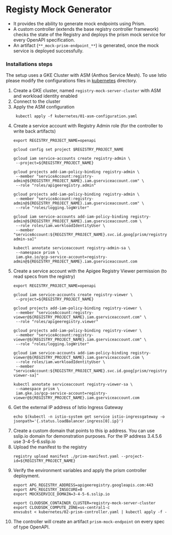 # Registy Mock Generator

* It provides the ability to generate mock endpoints using Prism.
* A custom controller (extends the base registry controller framework) checks 
  the state of the Registry and deploys the prism mock service for every 
  OpenAPI specification.
* An artifact (`**_mock-prism-endpoint_**`) is generated, once the mock
  service is deployed successfully.


### Installations steps

The setup uses a GKE Cluster with ASM (Anthos Service Mesh). 
To use Istio please modify the configurations files in [kubernetes](kubenertes) 
directory. 
1. Create a GKE cluster, named `registry-mock-server-cluster` with ASM and workload identity enabled 
2. Connect to the cluster
3. Apply the ASM configuration
   ```
    kubectl apply -f kubernetes/01-asm-configuration.yaml
   ```
4. Create a service account with Registry Admin role (for the controller to write back artifacts)
   ```
   export REGISTRY_PROJECT_NAME=openapi
   
   gcloud config set project $REGISTRY_PROJECT_NAME
   
   gcloud iam service-accounts create registry-admin \
    --project=${REGISTRY_PROJECT_NAME}
   
   gcloud projects add-iam-policy-binding registry-admin \
    --member "serviceAccount:registry-admin@${REGISTRY_PROJECT_NAME}.iam.gserviceaccount.com" \
    --role "roles/apigeeregistry.admin"

   gcloud projects add-iam-policy-binding registry-admin \
    --member "serviceAccount:registry-admin@${REGISTRY_PROJECT_NAME}.iam.gserviceaccount.com" \
    --role "roles/logging.logWriter"

   gcloud iam service-accounts add-iam-policy-binding registry-admin@${REGISTRY_PROJECT_NAME}.iam.gserviceaccount.com \
    --role roles/iam.workloadIdentityUser \
    --member "serviceAccount:${REGISTRY_PROJECT_NAME}.svc.id.goog[prism/registry-admin-sa]"

   kubectl annotate serviceaccount registry-admin-sa \
    --namespace prism \
    iam.gke.io/gcp-service-account=registry-admin@${REGISTRY_PROJECT_NAME}.iam.gserviceaccount.com
   ```
5. Create a service account with the Apigee Registry Viewer permission (to read specs from the registry)
   ```
   export REGISTRY_PROJECT_NAME=openapi

   gcloud iam service-accounts create registry-viewer \
    --project=${REGISTRY_PROJECT_NAME}
   
   gcloud projects add-iam-policy-binding registry-viewer \
    --member "serviceAccount:registry-viewer@${REGISTRY_PROJECT_NAME}.iam.gserviceaccount.com" \
    --role "roles/apigeeregistry.viewer"

   gcloud projects add-iam-policy-binding registry-viewer \
    --member "serviceAccount:registry-viewer@${REGISTRY_PROJECT_NAME}.iam.gserviceaccount.com" \
    --role "roles/logging.logWriter"

   gcloud iam service-accounts add-iam-policy-binding registry-viewer@${REGISTRY_PROJECT_NAME}.iam.gserviceaccount.com \
    --role roles/iam.workloadIdentityUser \
    --member "serviceAccount:${REGISTRY_PROJECT_NAME}.svc.id.goog[prism/registry-viewer-sa]"

   kubectl annotate serviceaccount registry-viewer-sa \
    --namespace prism \
    iam.gke.io/gcp-service-account=registry-viewer@${REGISTRY_PROJECT_NAME}.iam.gserviceaccount.com

   ```
6. Get the external IP address of Istio Ingress Gateway
    ```
    echo $(kubectl -n istio-system get service istio-ingressgateway -o jsonpath='{.status.loadBalancer.ingress[0].ip}')
    ```
7. Create a custom domain that points to this ip address. You can use sslip.io 
domain for demonstration purposes. For the IP address 3.4.5.6 use 3-4-5-6.sslip.io 
8. Upload the manifest to the registry
    ```
    registry upload manifest ./prism-manifest.yaml --project-id=${REGISTRY_PROJECT_NAME}
    ```
9. Verify the environment variables and apply the prism controller deployment.
    ```
    export APG_REGISTRY_ADDRESS=apigeeregistry.googleapis.com:443
    export APG_REGISTRY_INSECURE=0
    export MOCKSERVICE_DOMAIN=3-4-5-6.sslip.io

    export CLOUDSDK_CONTAINER_CLUSTER=registry-mock-server-cluster
    export CLOUDSDK_COMPUTE_ZONE=us-central1-c 
    envsubst < kubernetes/02-prism-controller.yaml | kubectl apply -f -
    ```
10. The controller will create an artifact `prism-mock-endpoint` on every spec of type OpenAPI.

